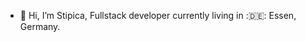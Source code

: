 - 👋 Hi, I’m Stipica, Fullstack developer currently living in :🇩🇪: Essen, Germany.






<!---
stivi00/stivi00 is a ✨ special ✨ repository because its `README.md` (this file) appears on your GitHub profile.
You can click the Preview link to take a look at your changes.
--->

